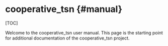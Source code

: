 # cooperative_tsn {#manual}

[TOC]

Welcome to the cooperative_tsn user manual.
This page is the starting point for additional documentation of the cooperative_tsn project.

